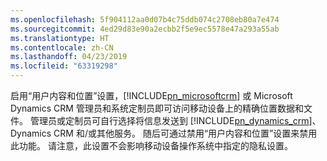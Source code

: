 ```yaml
---
ms.openlocfilehash: 5f904112aa0d07b4c75ddb074c2708eb80a7e474
ms.sourcegitcommit: 4ed29d83e90a2ecbb2f5e9ec5578e47a293a55ab
ms.translationtype: HT
ms.contentlocale: zh-CN
ms.lasthandoff: 04/23/2019
ms.locfileid: "63319298"
---
```

启用“用户内容和位置”设置，[!INCLUDE[pn_microsoftcrm](pn-microsoftcrm.md)] 或 Microsoft Dynamics CRM 管理员和系统定制员即可访问移动设备上的精确位置数据和文件。 管理员或定制员可自行选择将信息发送到 [!INCLUDE[pn_dynamics_crm](pn-dynamics-crm.md)]、Dynamics CRM 和/或其他服务。 随后可通过禁用“用户内容和位置”设置来禁用此功能。 请注意，此设置不会影响移动设备操作系统中指定的隐私设置。
